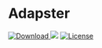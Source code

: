 # Adapster 

[ ![Download](https://api.bintray.com/packages/arthurimsacc/adapster/adapster/images/download.svg) ](https://bintray.com/arthurimsacc/adapster/adapster/_latestVersion)
![](https://travis-ci.com/arthur3486/adapster.svg?branch=master)
[![License](https://img.shields.io/badge/License-Apache%202.0-blue.svg)](https://opensource.org/licenses/Apache-2.0)
